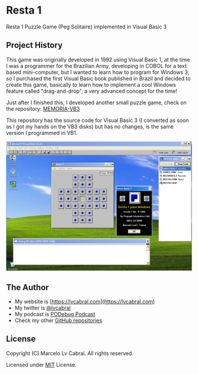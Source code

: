 # Resta 1
Resta 1 Puzzle Game (Peg Solitaire) implemented in Visual Basic 3

## Project History
This game was originally developed in 1992 using Visual Basic 1, at the time I was a programmer for the Brazilian Army, developing in COBOL for a text based mini-computer, but I wanted to learn how to program for Windows 3, so I purchased the first Visual Basic book published in Brazil and decided to create this game, basically to learn how to implement a cool Windows feature called "drag-and-drop", a very advanced concept for the time!

Just after I finished this, I developed another small puzzle game, check on the repository: [MEMORIA-VB3](https://github.com/lvcabral/MEMORIA-VB3)

This repository has the source code for Visual Basic 3 (I converted as soon as I got my hands on the VB3 disks) but has no changes, is the same version I programmed in VB1.

![Screenshot](https://github.com/lvcabral/RESTA1-VB3/blob/master/SCREENSHOT.png?raw=true)

## The Author
- My website is [https://lvcabral.com](https://lvcabral.com)
- My twitter is [@lvcabral](https://twitter.com/lvcabral)
- My podcast is [PODebug Podcast](http://podebug.com)
- Check my other [GitHub repositories ](https://github.com/lvcabral)

## License

Copyright (C) Marcelo Lv Cabral. All rights reserved.

Licensed under [MIT](https://github.com/lvcabral/RESTA1-VB3/blob/master/LICENSE) License.
